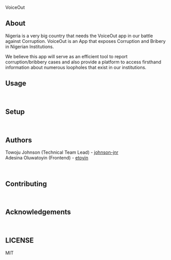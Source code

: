 VoiceOut


## About

Nigeria is a very big country that needs the VoiceOut app in our battle against Corruption. VoiceOut is an App that exposes Corruption and Bribery in Nigerian Institutions. 
 
We believe this app will serve as an efficient tool to report corruption/bribbery cases and also provide a platform to access firsthand information about numerous loopholes that exist in our institutions. <br/>



## Usage
<br/>


## Setup
<br/>


## Authors

Towoju Johnson (Technical Team Lead) - [johnson-jnr](github.com/johnson-jnr) <br/>
Adesina Oluwatoyin (Frontend) - [etoyin](github.com/etoyin)

<br/>

## Contributing
<br/>


## Acknowledgements
<br/>


## LICENSE
MIT
